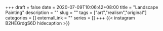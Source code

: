 +++
draft = false
date = 2020-07-09T10:06:42+08:00
title = "Landscape Painting"
description = ""
slug = ""
tags = ["art","realism","original"]
categories = []
externalLink = ""
series = []
+++
{{< instagram B2HEGrdgS6D hidecaption >}}
